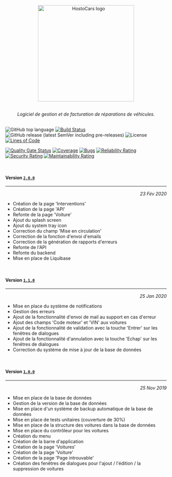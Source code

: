 <p align="center">
  <img width="300" src="https://github.com/Vulture68/HostoCars/blob/develop/src/main/javascript/public/logo.png?raw=true" alt="HostoCars logo" />
</p>

<br />

<div align="center">
    <i>Logiciel de gestion et de facturation de réparations de véhicules.</i>
</div>

<br />

![GitHub top language](https://img.shields.io/github/languages/top/Foacs/HostoCars)
[![Build Status](https://travis-ci.com/Foacs/HostoCars.svg?branch=develop)](https://travis-ci.com/Foacs/HostoCars)
![GitHub release (latest SemVer including pre-releases)](https://img.shields.io/github/v/release/foacs/HostoCars?include_prereleases)
![License](https://img.shields.io/badge/license-CeCILL-blueviolet)
[![Lines of Code](https://sonarcloud.io/api/project_badges/measure?project=fr.vulture%3Ahostocars&metric=ncloc)](https://sonarcloud.io/dashboard?id=fr.vulture%3Ahostocars)

[![Quality Gate Status](https://sonarcloud.io/api/project_badges/measure?project=fr.vulture%3Ahostocars&metric=alert_status)](https://sonarcloud.io/dashboard?id=fr.vulture%3Ahostocars)
[![Coverage](https://sonarcloud.io/api/project_badges/measure?project=fr.vulture%3Ahostocars&metric=coverage)](https://sonarcloud.io/dashboard?id=fr.vulture%3Ahostocars)
[![Bugs](https://sonarcloud.io/api/project_badges/measure?project=fr.vulture%3Ahostocars&metric=bugs)](https://sonarcloud.io/dashboard?id=fr.vulture%3Ahostocars)
[![Reliability Rating](https://sonarcloud.io/api/project_badges/measure?project=fr.vulture%3Ahostocars&metric=reliability_rating)](https://sonarcloud.io/dashboard?id=fr.vulture%3Ahostocars)
[![Security Rating](https://sonarcloud.io/api/project_badges/measure?project=fr.vulture%3Ahostocars&metric=security_rating)](https://sonarcloud.io/dashboard?id=fr.vulture%3Ahostocars)
[![Maintainability Rating](https://sonarcloud.io/api/project_badges/measure?project=fr.vulture%3Ahostocars&metric=sqale_rating)](https://sonarcloud.io/dashboard?id=fr.vulture%3Ahostocars)

<br />

#### Version [`2.0.0`](https://github.com/Vulture68/HostoCars/releases/download/2.0.0/HostoCars.exe "Download HostoCars v2.0.0")

<hr/>

<div align="right">
    <i>23 Fév 2020</i>
</div>

- Création de la page 'Interventions'
- Création de la page 'API'
- Refonte de la page 'Voiture'
- Ajout du splash screen
- Ajout du system tray icon
- Correction du champ 'Mise en circulation'
- Correction de la fonction d'envoi d'emails
- Correction de la génération de rapports d'erreurs
- Refonte de l'API
- Refonte du backend
- Mise en place de Liquibase

<br />

#### Version [`1.1.0`](https://github.com/Vulture68/HostoCars/releases/download/1.1.0/HostoCars.exe "Download HostoCars v1.1.0")

<hr/>

<div align="right">
    <i>25 Jan 2020</i>
</div>

- Mise en place du système de notifications
- Gestion des erreurs
- Ajout de la fonctionnalité d'envoi de mail au support en cas d'erreur
- Ajout des champs 'Code moteur' et 'VIN' aux voitures
- Ajout de la fonctionnalité de validation avec la touche 'Entrer' sur les fenêtres de dialogues
- Ajout de la fonctionnalité d'annulation avec la touche 'Echap' sur les fenêtres de dialogues
- Correction du système de mise à jour de la base de données

<br />

#### Version [`1.0.0`](https://github.com/Vulture68/HostoCars/releases/download/1.0.0/HostoCars.exe "Download HostoCars v1.0.0")

<hr/>

<div align="right">
    <i>25 Nov 2019</i>
</div>

- Mise en place de la base de données
- Gestion de la version de la base de données
- Mise en place d'un système de backup automatique de la base de données
- Mise en place de tests unitaires (couverture de 30%)
- Mise en place de la structure des voitures dans la base de données
- Mise en place du contrôleur pour les voitures
- Création du menu
- Création de la barre d'application
- Création de la page 'Voitures'
- Création de la page 'Voiture'
- Création de la page 'Page introuvable'
- Création des fenêtres de dialogues pour l'ajout / l'édition / la suppression de voitures
